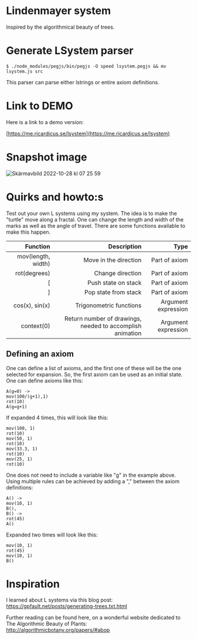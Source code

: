 # Lindenmayer system

Inspired by the algorithmical beauty of trees.

# Generate LSystem parser

```
$ ./node_modules/pegjs/bin/pegjs -O speed lsystem.pegjs && mv lsystem.js src
```

This parser can parse either lstrings or entire axiom definitions.

# Link to DEMO

Here is a link to a demo version:

[https://me.ricardicus.se/lsystem](https://me.ricardicus.se/lsystem)

# Snapshot image

![Skärmavbild 2022-10-28 kl  07 25 59](https://user-images.githubusercontent.com/14809962/198509880-e0fb739a-312d-4535-9e9b-6357d63babb6.png)

# Quirks and howto:s

Test out your own L systems using my system. The idea is to
make the "turtle" move along a fractal. One can change the
length and width of the marks as well as the angle of travel.
There are some functions available to make this happen.

| Function            | Description             | Type          |
| -------------------:| -----------------------:| -------------:|
| mov(length, width)  | Move in the direction   | Part of axiom |
| rot(degrees)        | Change direction        | Part of axiom |
| [                   | Push state on stack     | Part of axiom |
| ]                   | Pop state from stack    | Part of axiom |
| cos(x), sin(x)      | Trigonometric functions | Argument expression |
| context(0)      | Return number of drawings, needed to accomplish animation | Argument expression |

## Defining an axiom

One can define a list of axioms, and the first one of these will be the one
selected for expansion. So, the first axiom can be used as an initial state.
One can define axioms like this:

```
A(g=0) ->
mov(100/(g+1),1)
rot(10)
A(g=g+1)
```

If expanded 4 times, this will look like this:

```
mov(100, 1)
rot(10)
mov(50, 1)
rot(10)
mov(33.3, 1)
rot(10)
mov(25, 1)
rot(10)
```

One does not need to include a variable like "g" in the example above.
Using multiple rules can be achieved by adding a "," between the axiom definitions:

```
A() -> 
mov(10, 1)
B(),
B() -> 
rot(45)
A()
```

Expanded two times will look like this:

```
mov(10, 1)
rot(45)
mov(10, 1)
B()
```

# Inspiration

I learned about L systems via this blog post:
https://gpfault.net/posts/generating-trees.txt.html

Further reading can be found here, on a wonderful website dedicated to The Algorithmic Beauty of Plants:
http://algorithmicbotany.org/papers/#abop

